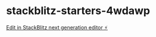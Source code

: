 # stackblitz-starters-4wdawp

[Edit in StackBlitz next generation editor ⚡️](https://stackblitz.com/~/github.com/danieltan007/stackblitz-starters-4wdawp)